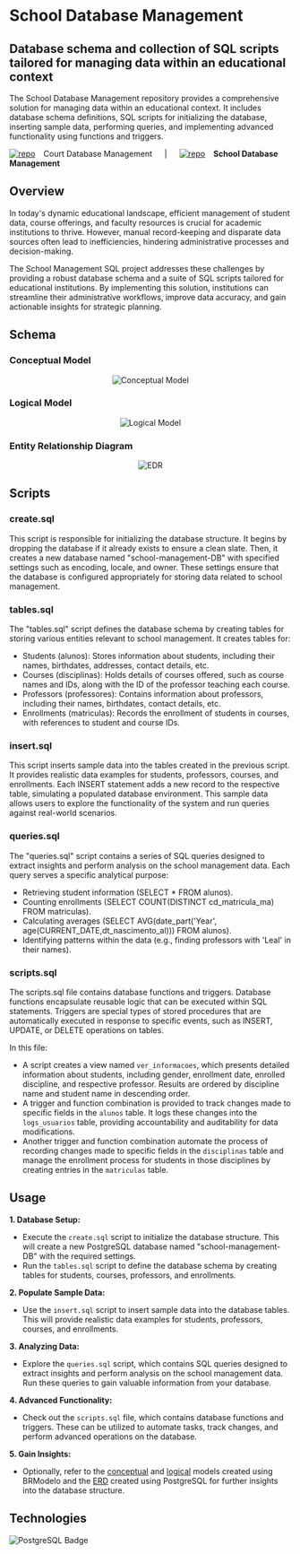 # School Database Management 

## Database schema and collection of SQL scripts tailored for managing data within an educational context

The School Database Management repository provides a comprehensive solution for managing data within an educational context. It includes database schema definitions, SQL scripts for initializing the database, inserting sample data, performing queries, and implementing advanced functionality using functions and triggers.

[![repo](https://img.shields.io/badge/repo-teal?style=plastic&logo=github&logoColor=008080&labelColor=white)](https://github.com/CamilaSCodes/court_management_SQL) &ensp; Court Database Management &emsp; | &emsp;  [![repo](https://img.shields.io/badge/repo-teal?style=plastic&logo=github&logoColor=008080&labelColor=white)](https://github.com/CamilaSCodes/school_management_SQL) &ensp; **School Database Management**

## Overview

In today's dynamic educational landscape, efficient management of student data, course offerings, and faculty resources is crucial for academic institutions to thrive. However, manual record-keeping and disparate data sources often lead to inefficiencies, hindering administrative processes and decision-making.

The School Management SQL project addresses these challenges by providing a robust database schema and a suite of SQL scripts tailored for educational institutions. By implementing this solution, institutions can streamline their administrative workflows, improve data accuracy, and gain actionable insights for strategic planning.

## Schema

### Conceptual Model 

<div align="center">

![Conceptual Model](https://github.com/CamilaSCodes/school_management_SQL/blob/main/images/conceptual_model.png) 

</div>

### Logical Model 

<div align="center">

![Logical Model](https://github.com/CamilaSCodes/school_management_SQL/blob/main/images/logical_model.png) 

</div>

### Entity Relationship Diagram

<div align="center">

![EDR](https://github.com/CamilaSCodes/school_management_SQL/blob/main/images/ERD-school-management.png) 

</div>

## Scripts

### create.sql
   
This script is responsible for initializing the database structure. It begins by dropping the database if it already exists to ensure a clean slate. Then, it creates a new database named "school-management-DB" with specified settings such as encoding, locale, and owner. These settings ensure that the database is configured appropriately for storing data related to school management.

### tables.sql
   
The "tables.sql" script defines the database schema by creating tables for storing various entities relevant to school management. It creates tables for:
* Students (alunos): Stores information about students, including their names, birthdates, addresses, contact details, etc.
* Courses (disciplinas): Holds details of courses offered, such as course names and IDs, along with the ID of the professor teaching each course.
* Professors (professores): Contains information about professors, including their names, birthdates, contact details, etc.
* Enrollments (matriculas): Records the enrollment of students in courses, with references to student and course IDs.

### insert.sql

This script inserts sample data into the tables created in the previous script. It provides realistic data examples for students, professors, courses, and enrollments. Each INSERT statement adds a new record to the respective table, simulating a populated database environment. This sample data allows users to explore the functionality of the system and run queries against real-world scenarios.

### queries.sql

The "queries.sql" script contains a series of SQL queries designed to extract insights and perform analysis on the school management data. Each query serves a specific analytical purpose:
* Retrieving student information (SELECT * FROM alunos).
* Counting enrollments (SELECT COUNT(DISTINCT cd_matricula_ma) FROM matriculas).
* Calculating averages (SELECT AVG(date_part('Year', age(CURRENT_DATE,dt_nascimento_al))) FROM alunos).
* Identifying patterns within the data (e.g., finding professors with 'Leal' in their names).

### scripts.sql

The scripts.sql file contains database functions and triggers. Database functions encapsulate reusable logic that can be executed within SQL statements. Triggers are special types of stored procedures that are automatically executed in response to specific events, such as INSERT, UPDATE, or DELETE operations on tables.

In this file:

* A script creates a view named `ver_informacoes`, which presents detailed information about students, including gender, enrollment date, enrolled discipline, and respective professor. Results are ordered by discipline name and student name in descending order.
* A trigger and function combination is provided to track changes made to specific fields in the `alunos` table. It logs these changes into the `logs_usuarios` table, providing accountability and auditability for data modifications.
* Another trigger and function combination automate the process of recording changes made to specific fields in the `disciplinas` table and manage the enrollment process for students in those disciplines by creating entries in the `matriculas` table.

## Usage

**1. Database Setup:**

  * Execute the `create.sql` script to initialize the database structure. This will create a new PostgreSQL database named "school-management-DB" with the required settings.
  * Run the `tables.sql` script to define the database schema by creating tables for students, courses, professors, and enrollments.

**2. Populate Sample Data:**

  * Use the `insert.sql` script to insert sample data into the database tables. This will provide realistic data examples for students, professors, courses, and enrollments.

**3. Analyzing Data:**

  * Explore the `queries.sql` script, which contains SQL queries designed to extract insights and perform analysis on the school management data. Run these queries to gain valuable information from your database.

**4. Advanced Functionality:**

  * Check out the `scripts.sql` file, which contains database functions and triggers. These can be utilized to automate tasks, track changes, and perform advanced operations on the database.

**5. Gain Insights:**

  * Optionally, refer to the [conceptual](https://github.com/CamilaSCodes/school_management_SQL/blob/main/conceptual_model.brM3)  and [logical](https://github.com/CamilaSCodes/school_management_SQL/blob/main/logical_model.brM3) models created using BRModelo and the [ERD](https://github.com/CamilaSCodes/school_management_SQL/blob/main/ERD-school-management.pgerd) created using PostgreSQL for further insights into the database structure.

## Technologies
![PostgreSQL Badge](https://img.shields.io/badge/PostgreSQL-4169E1?logo=postgresql&logoColor=fff&style=for-the-badge)

